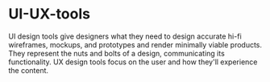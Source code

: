 # UI-UX-tools
UI design tools give designers what they need to design accurate hi-fi wireframes, mockups, and prototypes and render minimally viable products. They represent the nuts and bolts of a design, communicating its functionality. UX design tools focus on the user and how they'll experience the content.
